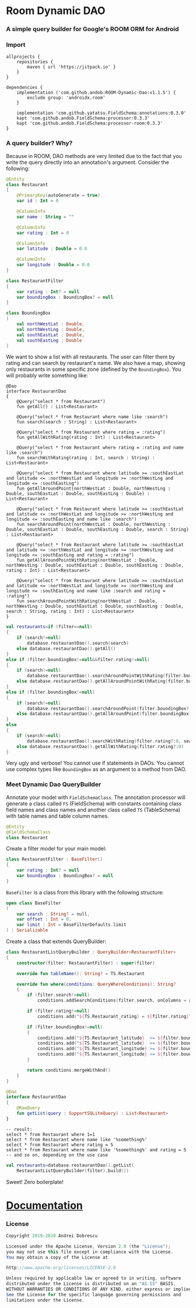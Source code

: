 # Room Dynamic DAO

### A simple query builder for Google's ROOM ORM for Android

### Import

```
allprojects {
    repositories {
        maven { url 'https://jitpack.io' }
    }
}
```
```
dependencies {
    implementation ('com.github.andob:ROOM-Dynamic-Dao:v1.1.5') {
        exclude group: 'androidx.room'
    }
    
    implementation 'com.github.yatatsu.FieldSchema:annotations:0.3.0'
    kapt 'com.github.andob.FieldSchema:processor:0.3.3'
    kapt 'com.github.andob.FieldSchema:processor-room:0.3.3'
}
```

### A query builder? Why?

Because in ROOM, DAO methods are very limited due to the fact that you write the query directly into an annotation's argument. Consider the following:

```kotlin
@Entity
class Restaurant
{
    @PrimaryKey(autoGenerate = true)
    var id : Int = 0

    @ColumnInfo
    var name : String = ""

    @ColumnInfo
    var rating : Int = 0

    @ColumnInfo
    var latitude : Double = 0.0

    @ColumnInfo
    var longitude : Double = 0.0
}
```

```kotlin
class RestaurantFilter
{
    var rating : Int? = null
    var boundingBox : BoundingBox? = null
}
```

```kotlin
class BoundingBox
(
    val northWestLat : Double,
    val northWestLng : Double,
    val southEastLat : Double,
    val southEastLng : Double
)
```

We want to show a list with all restaurants. The user can filter them by rating and can search by restaurant's name. We also have a map, showing only restaurants in some specific zone (defined by the ``BoundingBox``). You will probably write something like:

```kolin
@Dao
interface RestaurantDao
{
    @Query("select * from Restaurant")
    fun getAll() : List<Restaurant>

    @Query("select * from Restaurant where name like :search")
    fun search(search : String) : List<Restaurant>

    @Query("select * from Restaurant where rating = :rating")
    fun getAllWithRating(rating : Int) : List<Restaurant>

    @Query("select * from Restaurant where rating = :rating and name like :search")
    fun searchWithRating(rating : Int, search : String) : List<Restaurant>

    @Query("select * from Restaurant where latitude >= :southEastLat and latitude <= :northWestLat and longitude >= :northWestLng and longitude <= :southEastLng")
    fun getAllAroundPoint(northWestLat : Double, northWestLng : Double, southEastLat : Double, southEastLng : Double) : List<Restaurant>

    @Query("select * from Restaurant where latitude >= :southEastLat and latitude <= :northWestLat and longitude >= :northWestLng and longitude <= :southEastLng and name like :search")
    fun searchAroundPoint(northWestLat : Double, northWestLng : Double, southEastLat : Double, southEastLng : Double, search : String) : List<Restaurant>

    @Query("select * from Restaurant where latitude >= :southEastLat and latitude <= :northWestLat and longitude >= :northWestLng and longitude <= :southEastLng and rating = :rating")
    fun getAllAroundPointWithRating(northWestLat : Double, northWestLng : Double, southEastLat : Double, southEastLng : Double, rating : Int) : List<Restaurant>

    @Query("select * from Restaurant where latitude >= :southEastLat and latitude <= :northWestLat and longitude >= :northWestLng and longitude <= :southEastLng and name like :search and rating = :rating")
    fun searchAroundPointWithRating(northWestLat : Double, northWestLng : Double, southEastLat : Double, southEastLng : Double, search : String, rating : Int) : List<Restaurant>
}
```

```kotlin
val restaurants=if (filter==null)
{
    if (search!=null)
        database.restaurantDao().search(search)
    else database.restaurantDao().getAll()
}
else if (filter.boundingBox!=null&&filter.rating!=null)
{
    if (search!=null)
        database.restaurantDao().searchAroundPointWithRating(filter.boundingBox?.northWestLat?:0.0, filter.boundingBox?.northWestLng?:0.0, filter.boundingBox?.southEastLat?:0.0, filter.boundingBox?.southEastLng?:0.0, search, filter.rating?:0)
    else database.restaurantDao().getAllAroundPointWithRating(filter.boundingBox?.northWestLat?:0.0, filter.boundingBox?.northWestLng?:0.0, filter.boundingBox?.southEastLat?:0.0, filter.boundingBox?.southEastLng?:0.0, filter.rating?:0)
}
else if (filter.boundingBox!=null)
{
    if (search!=null)
        database.restaurantDao().searchAroundPoint(filter.boundingBox?.northWestLat?:0.0, filter.boundingBox?.northWestLng?:0.0, filter.boundingBox?.southEastLat?:0.0, filter.boundingBox?.southEastLng?:0.0, search)
    else database.restaurantDao().getAllAroundPoint(filter.boundingBox?.northWestLat?:0.0, filter.boundingBox?.northWestLng?:0.0, filter.boundingBox?.southEastLat?:0.0, filter.boundingBox?.southEastLng?:0.0)
}
else
{
    if (search!=null)
        database.restaurantDao().searchWithRating(filter.rating?:0, search)
    else database.restaurantDao().getAllWithRating(filter.rating?:0)
}
```

Very ugly and verbose! You cannot use if statements in DAOs. You cannot use complex types like ``BoundingBox`` as an argument to a method from DAO.

### Meet Dynamic Dao QueryBuilder

Annotate your model with ``FieldSchemaClass``. The annotation processor will generate a class called ``FS`` (FieldSchema) with constants containing class field names and class names and another class called ``TS`` (TableSchema) with table names and table column names.

```kotlin
@Entity
@FieldSchemaClass
class Restaurant
``` 

Create a filter model for your main model:

```kotlin
class RestaurantFilter : BaseFilter()
{
    var rating : Int? = null
    var boundingBox : BoundingBox? = null
}
```

``BaseFilter`` is a class from this library with the following structure:

```kotlin
open class BaseFilter
(
    var search : String? = null,
    var offset : Int = 0,
    var limit : Int = BaseFilterDefaults.limit
) : Serializable
```

Create a class that extends QueryBuilder:

```kotlin
class RestaurantListQueryBuilder : QueryBuilder<RestaurantFilter>
{
    constructor(filter: RestaurantFilter) : super(filter)

    override fun tableName(): String? = TS.Restaurant

    override fun where(conditions: QueryWhereConditions): String?
    {
        if (filter.search!=null)
            conditions.addSearchConditions(filter.search, onColumns = arrayOf(TS.Restaurant_name))

        if (filter.rating!=null)
            conditions.add("${TS.Restaurant_rating} = ${filter.rating}")

        if (filter.boundingBox!=null)
        {
            conditions.add("${TS.Restaurant_latitude}  <= ${filter.boundingBox?.northWestLat}")
            conditions.add("${TS.Restaurant_latitude}  >= ${filter.boundingBox?.southEastLat}")
            conditions.add("${TS.Restaurant_longitude} >= ${filter.boundingBox?.northWestLng}")
            conditions.add("${TS.Restaurant_longitude} <= ${filter.boundingBox?.southEastLng}")
        }

        return conditions.mergeWithAnd()
    }
}
```

```kotlin
@Dao
interface RestaurantDao
{
    @RawQuery
    fun getList(query : SupportSQLiteQuery) : List<Restaurant>
}
```

```
-- result:
select * from Restaurant where 1=1
select * from Restaurant where name like '%something%'
select * from Restaurant where rating = 5
select * from Restaurant where name like '%something%' and rating = 5
-- and so on, depending on the use case
```

```kotlin
val restaurants=database.restaurantDao().getList(
	RestaurantListQueryBuilder(filter).build())
```

Sweet! Zero boilerplate!

# [Documentation](https://github.com/andob/ROOM-Dynamic-Dao/blob/master/DOCUMENTATION.md)

### License

```java
Copyright 2019-2020 Andrei Dobrescu

Licensed under the Apache License, Version 2.0 (the "License");
you may not use this file except in compliance with the License.
You may obtain a copy of the License at

http://www.apache.org/licenses/LICENSE-2.0

Unless required by applicable law or agreed to in writing, software
distributed under the License is distributed on an "AS IS" BASIS,
WITHOUT WARRANTIES OR CONDITIONS OF ANY KIND, either express or implied.
See the License for the specific language governing permissions and
limitations under the License.
```

